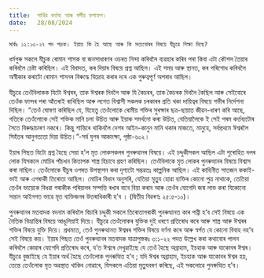 ```yaml
---
title:  পাৰ্থিৱ কৰ্ত্তব্য আৰু স্বর্গীয় ফলাফল।
date:   28/08/2024
---
```


`মাৰ্কঃ ১২:১৩-২৭ পদ পড়ক। ইয়াত কি হৈ আছে আৰু কি সত্যবোৰৰ বিষয়ে যীচুৱে শিক্ষা দিছে?`

ধৰ্মগুৰু সকলে যীচুক ৰোমান শাসক বা জনসাধাৰণৰ ওচৰত নিন্দা কৰিবলৈ ব্যৱহাৰ কৰিব পৰা কিবা এটা কৌশল তৈয়াৰ কৰিবলৈ চেষ্টা কৰিছিল। এই বিবাদত, কৰ দিয়াৰ বিষয়ে প্ৰশ্ন আছিল। এই সময় আৰু স্থানত, কৰ পৰিশোধ কৰিবলৈ অস্বীকাৰ কৰাটো ৰোমান শাসনৰ বিৰুদ্ধে বিদ্ৰোহ কৰাৰ দৰে এক গুৰুত্বপূৰ্ণ অপৰাধ আছিল।

যীচুৱে তেওঁবিলাকক যিটো ঈশ্বৰৰ, তাক ঈশ্বৰক দিবলৈ আৰু যি কৈচৰৰ, তাক কৈচৰক দিবলৈ কৈছিল আৰু সেইবোৰে তেওঁক ফান্দৰ পৰা আঁতৰাই ৰাখিছিল আৰু লগেত বিশ্বাসী সকলক চৰকাৰৰ প্ৰতি থকা দায়িত্বৰ বিষয়ে গভীৰ নিৰ্দেশনা দিছিল। “তেওঁ ঘোষণা কৰিছিল যে, যিহেতু তেওঁলোকে ৰোমীয় শক্তিৰ সুৰক্ষাৰ ছত্ৰ-ছায়াত জীৱন-ধাৰণ কৰি আছে, গতিকে তেওঁলোকে সেই শক্তিক মানি চলা উচিত আৰু ইয়াক সমৰ্থনো কৰা উচিত, যেতিয়ালৈকে ই সেই পৰম কৰ্ত্তব্যটোৰ সৈতে বিৰুদ্ধাচাৰণ নকৰে। কিন্তু শান্তিৰে থাকিবলৈ দেশৰ আইন-কানুন মানি থকাৰ মাজতে, মানুহে, সর্বপ্ৰথমে ঈশ্বৰলৈ সিহঁতৰ আনুগত্যতা দিয়া উচিত।”-সৰ্ব যুগৰ আকাংক্ষা, পৃষ্ঠা-৬০২।

ইয়াৰ পিছত যিটো প্ৰশ্ন হৈছে সেয়া হ’ল মৃত লোকসকলৰ পুনৰুত্থানৰ বিষয়ে। এই চদ্দুকীসকল আছিল এটা পুৰোহিত দলৰ লোক যিসকলে মোচিৰ পাঁচখন কিতাপক শাস্ত্ৰ হিচাবে গ্ৰহণ কৰিছিল। তেওঁবিলাকে মৃত লোকৰ পুনৰুত্থানৰ বিষয়ে বিশ্বাস কৰা নাছিল। তেওঁলোকে যীচুৰ ওপৰত উপস্থাপন কৰা দৃশ্যটো সম্ভৱতঃ কাল্পনিক আছিল। এই কাহিনীত সাতজন ককাই-ভাই আৰু এগৰাকী তিৰোতা আছিল। মোচিৰ বিধান অনুসৰি, যেতিয়া মৃতু্য হোৱা ব্যক্তিৰ কোনো পুত্ৰ নাথাকে, তেতিয়া তেওঁৰ ভায়েকে বিধৱা গৰাকীক পৰিয়ালৰ সম্পত্তি ৰখাৰ বাবে বিয়া কৰাব আৰু তেওঁৰ যোগেদি জন্ম লাভ কৰা যিকোনো সন্তান আইনগত ভাৱে মৃত ব্যক্তিজনৰ উত্তৰাধিকাৰী হ’ব । (দ্বিতীয় বিৱৰণঃ ২৫:৫-১০)।

পুনৰুত্থানৰ মতবাদক বদনাম কৰিবলৈ বিচাৰি চদ্দুকী সকলে তিৰোতাগৰাকী পুনৰুত্থানত কাৰ পত্নী হ’ব সেই বিষয়ে এক নৈতিক বিভ্ৰান্তিৰ বিষয়ে আঙুলিয়াই দিয়ে। যীচুৱে তেওঁলোকৰ যুক্তিক দুই ধৰণে প্ৰতিৰোধ কৰে আৰু শাস্ত্ৰ আৰু ঈশ্বৰৰ শক্তিৰ বিষয়ে যুক্তি দিয়ে। প্ৰথমতে, তেওঁ পুনৰুত্থানত ঈশ্বৰৰ শক্তিৰ বিষয়ে বৰ্ণনা কৰে আৰু স্বৰ্গত যে কোনো বিবাহ নহ’ব সেই বিষয়ে কয়। ইয়াৰ পিছত তেওঁ পুনৰুত্থানৰ মতবাদক যাত্ৰাপুস্তকঃ ৩:১-২২ পদত উল্লেখ কৰা কথাবোৰ পালন কৰিবলৈ কোৱাৰ যোগেদি প্ৰতিৰোধ কৰে, য’ত ঈশ্বৰে দেখুৱাইছে যে তেওঁ হৈছে অব্ৰাহাম, ইচহাক আৰু যাকোবৰ ঈশ্বৰ। যীচুৱে বুজাইছে যে ইয়াৰ অৰ্থ হৈছে তেওঁলোক পুনৰুত্থিত হ’ব ; যদি ঈশ্বৰ অব্ৰাহাম, ইচহাক আৰু যাকোবৰ ঈশ্বৰ হয়, তেন্তে তেওঁলোক মৃত অৱস্থাত থাকিব নোৱাৰে, যিসকলে এতিয়া মৃতু্যবৰণ কৰিছে, এই সকলোৱে পুনৰুত্থিত হ’ব।